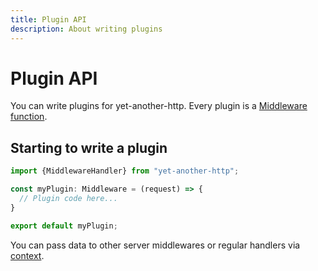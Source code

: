 ```yaml
---
title: Plugin API
description: About writing plugins
---
```


# Plugin API

You can write plugins for yet-another-http. Every plugin is a [Middleware function](./get-started/#define-middlewares).

## Starting to write a plugin

```typescript
import {MiddlewareHandler} from "yet-another-http";

const myPlugin: Middleware = (request) => {
  // Plugin code here...
}

export default myPlugin;
```

You can pass data to other server middlewares or regular handlers via [context](./get-started/#request-context).
